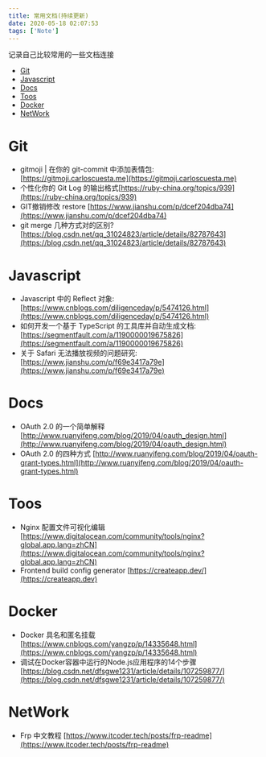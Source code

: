 ```yaml
---
title: 常用文档(持续更新)
date: 2020-05-18 02:07:53
tags: ['Note']
---
```


记录自己比较常用的一些文档连接

<!-- more -->

<!-- TOC -->

- [Git](#git)
- [Javascript](#javascript)
- [Docs](#docs)
- [Toos](#toos)
- [Docker](#docker)
- [NetWork](#network)

# Git

- gitmoji | 在你的 git-commit 中添加表情包:[https://gitmoji.carloscuesta.me](https://gitmoji.carloscuesta.me)
- 个性化你的 Git Log 的输出格式[https://ruby-china.org/topics/939](https://ruby-china.org/topics/939)
- GIT撤销修改 restore [https://www.jianshu.com/p/dcef204dba74](https://www.jianshu.com/p/dcef204dba74)
- git merge 几种方式对的区别? [https://blog.csdn.net/qq_31024823/article/details/82787643](https://blog.csdn.net/qq_31024823/article/details/82787643)

# Javascript

- Javascript 中的 Reflect 对象: [https://www.cnblogs.com/diligenceday/p/5474126.html](https://www.cnblogs.com/diligenceday/p/5474126.html)
- 如何开发一个基于 TypeScript 的工具库并自动生成文档: [https://segmentfault.com/a/1190000019675826](https://segmentfault.com/a/1190000019675826)
- 关于 Safari 无法播放视频的问题研究:[https://www.jianshu.com/p/f69e3417a79e](https://www.jianshu.com/p/f69e3417a79e)

# Docs

- OAuth 2.0 的一个简单解释 [http://www.ruanyifeng.com/blog/2019/04/oauth_design.html](http://www.ruanyifeng.com/blog/2019/04/oauth_design.html)
- OAuth 2.0 的四种方式 [http://www.ruanyifeng.com/blog/2019/04/oauth-grant-types.html](http://www.ruanyifeng.com/blog/2019/04/oauth-grant-types.html)

# Toos

- Nginx 配置文件可视化编辑 [https://www.digitalocean.com/community/tools/nginx?global.app.lang=zhCN](https://www.digitalocean.com/community/tools/nginx?global.app.lang=zhCN)
- Frontend build config generator [https://createapp.dev/](https://createapp.dev)

# Docker
- Docker 具名和匿名挂载 [https://www.cnblogs.com/yangzp/p/14335648.html](https://www.cnblogs.com/yangzp/p/14335648.html)
- 调试在Docker容器中运行的Node.js应用程序的14个步骤 [https://blog.csdn.net/dfsgwe1231/article/details/107259877/](https://blog.csdn.net/dfsgwe1231/article/details/107259877/)

# NetWork
- Frp 中文教程 [https://www.itcoder.tech/posts/frp-readme](https://www.itcoder.tech/posts/frp-readme)
